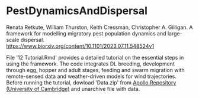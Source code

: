 # PestDynamicsAndDispersal
 Renata Retkute, William Thurston, Keith Cressman, Christopher A. Gilligan. A framework for modelling migratory pest population dynamics and large-scale dispersal. https://www.biorxiv.org/content/10.1101/2023.07.11.548524v1

File '12 Tutorial.Rmd' provides a detailed tutorial on the essential steps in using the framework. The code integrates DL breeding, development through egg, hopper and adult stages, feeding and swarm migration with remote-sensed data and weather-driven models for wind trajectories. Before running the tutorial, dowload 'Data.zip' from   [Apollo Repository (University of Cambridge)](https://doi.org/10.17863/CAM.111882)  and unarchive file with data. 

